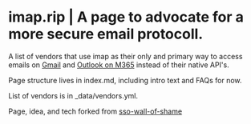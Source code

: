 # imap.rip | A page to advocate for a more secure email protocoll. 

A list of vendors that use imap as their only and primary way to access emails on [Gmail][Gmail] and [Outlook on M365][M365] instead of their native API's. 

Page structure lives in index.md, including intro text and FAQs for now.

List of vendors is in _data/vendors.yml.

Page, idea, and tech forked from [sso-wall-of-shame][sso]

[Gmail]: https://developers.google.com/gmail/api
[M365]: https://docs.microsoft.com/en-us/graph/api/resources/mail-api-overview?view=graph-rest-1.0
[sso]: https://github.com/robchahin/sso-wall-of-shame

